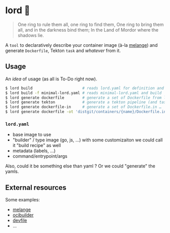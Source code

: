 # lord 💍

> One ring to rule them all, one ring to find them, One ring to bring
> them all, and in the darkness bind them; In the Land of Mordor where
> the shadows lie.

A `tool` to declaratively describe your container image (à-la
[melange][]) and generate `Dockerfile`, Tekton `task` and *whatever*
from it.

## Usage

An *idea* of usage (as all is To-Do right now).

```bash
$ lord build                      # reads lord.yaml for definition and build
$ lord build -f minimal-lord.yaml # reads minimal-lord.yaml and build
$ lord generate dockerfile        # generate a set of Dockerfile from lord.yaml
$ lord generate tekton            # generate a tekton pipeline (and task) from lord.yaml
$ lord generate dockerfile-in     # generate a set of Dockerfile.in …
$ lord generate dockerfile -ot 'distgit/containers/{name}/Dockerfile.in'
```

### `lord.yaml`

- base image to use
- "builder" / type image (go, js, …) with some customizaiton
  we could call it "build recipe" as well
- metadata (labels, …)
- command/entrypoint/args

Also, could it be something else than yaml ? Or we could "generate"
the yamls.

## External resources

Some examples:
- [melange][]
- [ocibuilder](https://ocibuilder.github.io/docs/examples/go-spec/)
- [devfile](https://devfile.io/)
- …

[melange]: https://github.com/chainguard-dev/melange
